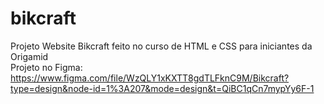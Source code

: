 # bikcraft
Projeto Website Bikcraft feito no curso de HTML e CSS para iniciantes da Origamid<br>
Projeto no Figma: https://www.figma.com/file/WzQLY1xKXTT8gdTLFknC9M/Bikcraft?type=design&node-id=1%3A207&mode=design&t=QiBC1qCn7mypYy6F-1
